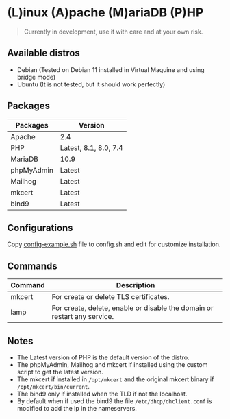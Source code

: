 # (L)inux (A)pache (M)ariaDB (P)HP

> Currently in development, use it with care and at your own risk.

## Available distros

* Debian (Tested on Debian 11 installed in Virtual Maquine and using bridge mode)
* Ubuntu (It is not tested, but it should work perfectly)

## Packages

| **Packages** | **Version**           |
| ------------ | --------------------- |
| Apache       | 2.4                   |
| PHP          | Latest, 8.1, 8.0, 7.4 |
| MariaDB      | 10.9                  |
| phpMyAdmin   | Latest                |
| Mailhog      | Latest                |
| mkcert       | Latest                |
| bind9        | Latest                |

## Configurations

Copy [config-example.sh](config-example.sh) file to config.sh and edit for customize installation.

## Commands

| **Command** | **Description**                                                          |
| ----------- | ------------------------------------------------------------------------ |
| mkcert      | For create or delete TLS certificates.                                   |
| lamp        | For create, delete, enable or disable the domain or restart any service. |

## Notes

* The Latest version of PHP is the default version of the distro.
* The phpMyAdmin, Mailhog and mkcert if installed using the custom script to get the latest version.
* The mkcert if installed in `/opt/mkcert` and the original mkcert binary if `/opt/mkcert/bin/current`.
* The bind9 only if installed when the TLD if not the localhost.
* By default when if used the bind9 the file `/etc/dhcp/dhclient.conf` is modified to add the ip in the nameservers.
